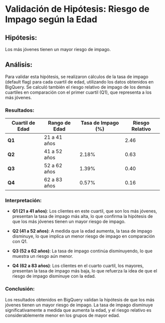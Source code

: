 # Validación de Hipótesis: Riesgo de Impago según la Edad

## Hipótesis:
Los más jóvenes tienen un mayor riesgo de impago.

## Análisis:

Para validar esta hipótesis, se realizaron cálculos de la tasa de impago (default flag) para cada cuartil de edad, utilizando los datos obtenidos en BigQuery. Se calculó también el riesgo relativo de impago de los demás cuartiles en comparación con el primer cuartil (Q1), que representa a los más jóvenes.

### Resultados:

| Cuartil de Edad | Rango de Edad | Tasa de Impago (%) | Riesgo Relativo |
|-----------------|---------------|--------------------|-----------------|
| **Q1**          | 21 a 41 años  |                    | 2.46            |
| **Q2**          | 41 a 52 años  | 2.18%              | 0.63            |
| **Q3**          | 52 a 62 años  | 1.39%              | 0.40            |
| **Q4**          | 62 a 83 años  | 0.57%              | 0.16            |

### Interpretación:

- **Q1 (21 a 41 años)**: Los clientes en este cuartil, que son los más jóvenes, presentan la tasa de impago más alta, lo que confirma la hipótesis de que los más jóvenes tienen un mayor riesgo de impago.

- **Q2 (41 a 52 años)**: A medida que la edad aumenta, la tasa de impago disminuye, lo que implica un menor riesgo de impago en comparación con Q1.

- **Q3 (52 a 62 años)**: La tasa de impago continúa disminuyendo, lo que muestra un riesgo aún menor.

- **Q4 (62 a 83 años)**: Los clientes en el cuarto cuartil, los mayores, presentan la tasa de impago más baja, lo que refuerza la idea de que el riesgo de impago disminuye con la edad.

### Conclusión:

Los resultados obtenidos en BigQuery validan la hipótesis de que los más jóvenes tienen un mayor riesgo de impago. La tasa de impago disminuye significativamente a medida que aumenta la edad, y el riesgo relativo es considerablemente menor en los grupos de mayor edad.

